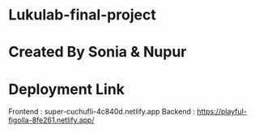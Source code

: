 # Lukulab-final-project

# Created By Sonia & Nupur


# Deployment Link

Frontend :  super-cuchufli-4c840d.netlify.app
Backend : https://playful-figolla-8fe261.netlify.app/
